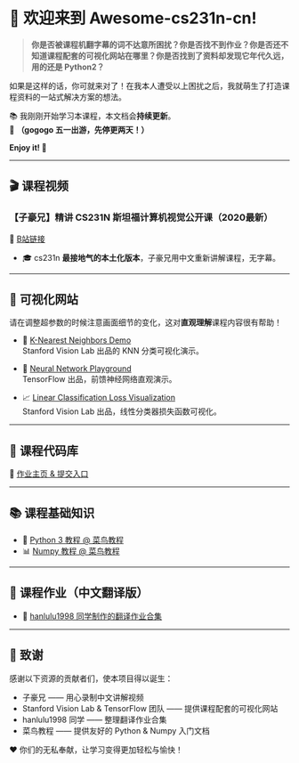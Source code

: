 
# 🎉 欢迎来到 Awesome-cs231n-cn!

> **你是否被课程机翻字幕的词不达意所困扰？你是否找不到作业？你是否还不知道课程配套的可视化网站在哪里？你是否找到了资料却发现它年代久远，用的还是 Python2？**

如果是这样的话，你可就来对了！在我本人遭受以上困扰之后，我就萌生了打造课程资料的一站式解决方案的想法。

📚 我刚刚开始学习本课程，本文档会**持续更新**。  
🚗 **（gogogo 五一出游，先停更两天！）**

**Enjoy it! 🙌**

---

## 🎬 课程视频

### 【子豪兄】精讲 CS231N 斯坦福计算机视觉公开课（2020最新）  
🔗 [B站链接](https://www.bilibili.com/video/BV1K7411W7So/)

- 🎓 cs231n **最接地气的本土化版本**，子豪兄用中文重新讲解课程，无字幕。

---

## 🧠 可视化网站

请在调整超参数的时候注意画面细节的变化，这对**直观理解**课程内容很有帮助！

- 🧭 [K-Nearest Neighbors Demo](http://vision.stanford.edu/teaching/cs231n-demos/knn/)  
  Stanford Vision Lab 出品的 KNN 分类可视化演示。

- 🎢 [Neural Network Playground](https://playground.tensorflow.org/)  
  TensorFlow 出品，前馈神经网络直观演示。

- 📈 [Linear Classification Loss Visualization](http://vision.stanford.edu/teaching/cs231n-demos/linear-classify/)  
  Stanford Vision Lab 出品，线性分类器损失函数可视化。

---

## 🧾 课程代码库

📂 [作业主页 & 提交入口](http://cs231n.stanford.edu/assignments/)

---

## 📚 课程基础知识

- 🐍 [Python 3 教程 @ 菜鸟教程](https://www.runoob.com/python3/python3-tutorial.html)  
- 📊 [Numpy 教程 @ 菜鸟教程](https://www.runoob.com/numpy/numpy-tutorial.html)

---

## 📝 课程作业（中文翻译版）

- 📎 [hanlulu1998 同学制作的翻译作业合集](https://github.com/hanlulu1998/CS231n)

---

## 🙏 致谢

感谢以下资源的贡献者们，使本项目得以诞生：

- 子豪兄 —— 用心录制中文讲解视频 
- Stanford Vision Lab & TensorFlow 团队 —— 提供课程配套的可视化网站  
- hanlulu1998 同学 —— 整理翻译作业合集
- 菜鸟教程 —— 提供友好的 Python & Numpy 入门文档

❤️ 你们的无私奉献，让学习变得更加轻松与愉快！
